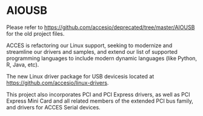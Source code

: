 # AIOUSB
Please refer to https://github.com/accesio/deprecated/tree/master/AIOUSB for the old project files.

ACCES is refactoring our Linux support, seeking to modernize and streamline our drivers and samples, and extend our list of supported programming languages to include modern dynamic languages (like Python, R, Java, etc).

The new Linux driver package for USB devicesis located at https://github.com/accesio/linux-drivers.

This project also incorporates PCI and PCI Express drivers, as well as PCI Express Mini Card and all related members of the extended PCI bus family, and drivers for ACCES Serial devices.
